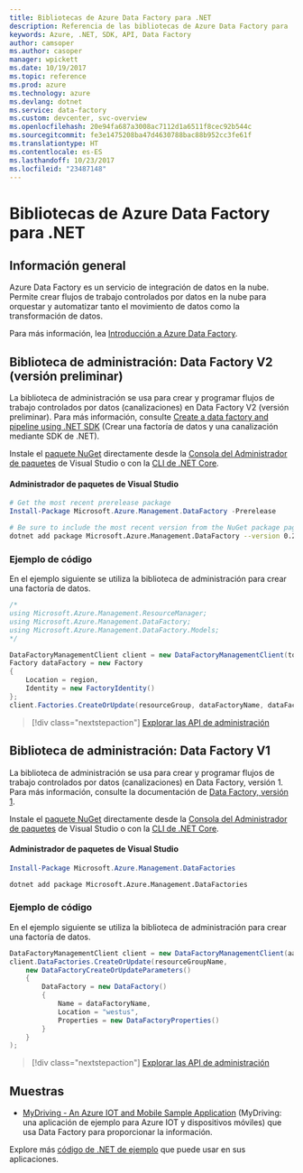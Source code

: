 ```yaml
---
title: Bibliotecas de Azure Data Factory para .NET
description: Referencia de las bibliotecas de Azure Data Factory para .NET
keywords: Azure, .NET, SDK, API, Data Factory
author: camsoper
ms.author: casoper
manager: wpickett
ms.date: 10/19/2017
ms.topic: reference
ms.prod: azure
ms.technology: azure
ms.devlang: dotnet
ms.service: data-factory
ms.custom: devcenter, svc-overview
ms.openlocfilehash: 20e94fa687a3008ac7112d1a6511f8cec92b544c
ms.sourcegitcommit: fe3e1475208ba47d4630788bac88b952cc3fe61f
ms.translationtype: HT
ms.contentlocale: es-ES
ms.lasthandoff: 10/23/2017
ms.locfileid: "23487148"
---
```

# <a name="azure-data-factory-libraries-for-net"></a>Bibliotecas de Azure Data Factory para .NET

## <a name="overview"></a>Información general

Azure Data Factory es un servicio de integración de datos en la nube. Permite crear flujos de trabajo controlados por datos en la nube para orquestar y automatizar tanto el movimiento de datos como la transformación de datos.

Para más información, lea [Introducción a Azure Data Factory](/azure/data-factory/data-factory-introduction).

## <a name="management-library---data-factory-v2-preview"></a>Biblioteca de administración: Data Factory V2 (versión preliminar)

La biblioteca de administración se usa para crear y programar flujos de trabajo controlados por datos (canalizaciones) en Data Factory V2 (versión preliminar).  Para más información, consulte [Create a data factory and pipeline using .NET SDK](/azure/data-factory/quickstart-create-data-factory-dot-net) (Crear una factoría de datos y una canalización mediante SDK de .NET).

Instale el [paquete NuGet](https://www.nuget.org/packages/Microsoft.Azure.Management.DataFactory) directamente desde la [Consola del Administrador de paquetes][PackageManager] de Visual Studio o con la [CLI de .NET Core][DotNetCLI].

#### <a name="visual-studio-package-manager"></a>Administrador de paquetes de Visual Studio

```powershell
# Get the most recent prerelease package
Install-Package Microsoft.Azure.Management.DataFactory -Prerelease
```

```bash
# Be sure to include the most recent version from the NuGet package page
dotnet add package Microsoft.Azure.Management.DataFactory --version 0.2.0-preview
```

### <a name="code-example"></a>Ejemplo de código

En el ejemplo siguiente se utiliza la biblioteca de administración para crear una factoría de datos.

```csharp
/*
using Microsoft.Azure.Management.ResourceManager;
using Microsoft.Azure.Management.DataFactory;
using Microsoft.Azure.Management.DataFactory.Models;
*/

DataFactoryManagementClient client = new DataFactoryManagementClient(tokenCredentials) { SubscriptionId = subscriptionId };
Factory dataFactory = new Factory
{
    Location = region,
    Identity = new FactoryIdentity()
};
client.Factories.CreateOrUpdate(resourceGroup, dataFactoryName, dataFactory);
```

> [!div class="nextstepaction"]
> [Explorar las API de administración](/dotnet/api/microsoft.azure.management.datafactory)

## <a name="management-library---data-factory-v1"></a>Biblioteca de administración: Data Factory V1

La biblioteca de administración se usa para crear y programar flujos de trabajo controlados por datos (canalizaciones) en Data Factory, versión 1.  Para más información, consulte la documentación de [Data Factory, versión 1](/azure/data-factory/v1/data-factory-introduction).

Instale el [paquete NuGet](https://www.nuget.org/packages/Microsoft.Azure.Management.DataFactories) directamente desde la [Consola del Administrador de paquetes][PackageManager] de Visual Studio o con la [CLI de .NET Core][DotNetCLI].

#### <a name="visual-studio-package-manager"></a>Administrador de paquetes de Visual Studio

```powershell
Install-Package Microsoft.Azure.Management.DataFactories
```

```bash
dotnet add package Microsoft.Azure.Management.DataFactories
```

### <a name="code-example"></a>Ejemplo de código

En el ejemplo siguiente se utiliza la biblioteca de administración para crear una factoría de datos.

```csharp
DataFactoryManagementClient client = new DataFactoryManagementClient(aadTokenCredentials, resourceManagerUri);
client.DataFactories.CreateOrUpdate(resourceGroupName,
    new DataFactoryCreateOrUpdateParameters()
    {
        DataFactory = new DataFactory()
        {
            Name = dataFactoryName,
            Location = "westus",
            Properties = new DataFactoryProperties()
        }
    }
);
```

> [!div class="nextstepaction"]
> [Explorar las API de administración](/dotnet/api/overview/azure/datafactories/management)

## <a name="samples"></a>Muestras

* [MyDriving - An Azure IOT and Mobile Sample Application](https://azure.microsoft.com/resources/samples/mydriving/) (MyDriving: una aplicación de ejemplo para Azure IOT y dispositivos móviles) que usa Data Factory para proporcionar la información.

Explore más [código de .NET de ejemplo](https://azure.microsoft.com/resources/samples/?platform=dotnet) que puede usar en sus aplicaciones.

[PackageManager]: https://docs.microsoft.com/nuget/tools/package-manager-console
[DotNetCLI]: https://docs.microsoft.com/dotnet/core/tools/dotnet-add-package
